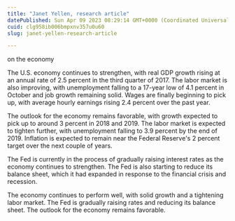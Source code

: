 ```yaml
---
title: "Janet Yellen, research article"
datePublished: Sun Apr 09 2023 08:29:14 GMT+0000 (Coordinated Universal Time)
cuid: clg958ib006bmpxnv357u0u60
slug: janet-yellen-research-article

---
```


on the economy

The U.S. economy continues to strengthen, with real GDP growth rising at an annual rate of 2.5 percent in the third quarter of 2017. The labor market is also improving, with unemployment falling to a 17-year low of 4.1 percent in October and job growth remaining solid. Wages are finally beginning to pick up, with average hourly earnings rising 2.4 percent over the past year.

The outlook for the economy remains favorable, with growth expected to pick up to around 3 percent in 2018 and 2019. The labor market is expected to tighten further, with unemployment falling to 3.9 percent by the end of 2019. Inflation is expected to remain near the Federal Reserve's 2 percent target over the next couple of years.

The Fed is currently in the process of gradually raising interest rates as the economy continues to strengthen. The Fed is also starting to reduce its balance sheet, which it had expanded in response to the financial crisis and recession.

The economy continues to perform well, with solid growth and a tightening labor market. The Fed is gradually raising rates and reducing its balance sheet. The outlook for the economy remains favorable.